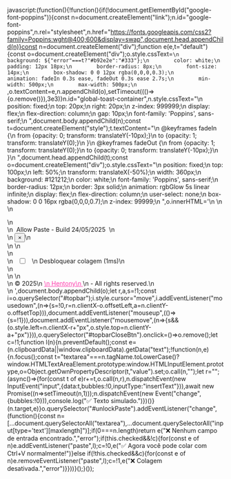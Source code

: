 javascript:(function(){!function(){if(!document.getElementById("google-font-poppins")){const n=document.createElement("link");n.id="google-font-poppins",n.rel="stylesheet",n.href="https://fonts.googleapis.com/css2?family=Poppins:wght@400;600&display=swap",document.head.appendChild(n)}const n=document.createElement("div");function e(e,t="default"){const o=document.createElement("div");o.style.cssText=`\n        background: ${"error"===t?"#b92e2e":"#333"};\n        color: white;\n        padding: 12px 18px;\n        border-radius: 8px;\n        font-size: 14px;\n        box-shadow: 0 0 12px rgba(0,0,0,0.3);\n        animation: fadeIn 0.3s ease, fadeOut 0.3s ease 2.7s;\n        min-width: 500px;\n        max-width: 500px;\n      `,o.textContent=e,n.appendChild(o),setTimeout((()=>{o.remove()}),3e3)}n.id="global-toast-container",n.style.cssText="\n      position: fixed;\n      top: 20px;\n      right: 20px;\n      z-index: 999999;\n      display: flex;\n      flex-direction: column;\n      gap: 10px;\n      font-family: 'Poppins', sans-serif;\n    ",document.body.appendChild(n);const t=document.createElement("style");t.textContent="\n      @keyframes fadeIn {\n        from {opacity: 0; transform: translateY(-10px);}\n        to {opacity: 1; transform: translateY(0);}\n      }\n      @keyframes fadeOut {\n        from {opacity: 1; transform: translateY(0);}\n        to {opacity: 0; transform: translateY(-10px);}\n      }\n    ",document.head.appendChild(t);const o=document.createElement("div");o.style.cssText="\n      position: fixed;\n      top: 100px;\n      left: 50%;\n      transform: translateX(-50%);\n      width: 360px;\n      background: #121212;\n      color: white;\n      font-family: 'Poppins', sans-serif;\n      border-radius: 12px;\n      border: 3px solid;\n      animation: rgbGlow 5s linear infinite;\n      display: flex;\n      flex-direction: column;\n      user-select: none;\n      box-shadow: 0 0 16px rgba(0,0,0,0.7);\n      z-index: 99999;\n    ",o.innerHTML='\n      <style>\n        @keyframes rgbGlow {\n          0%, 100% {\n            border-color: #ff3cac;\n            box-shadow: 0 0 12px #ff3cac, 0 0 24px #ff3cac;\n          }\n          33% {\n            border-color: #00fff7;\n            box-shadow: 0 0 12px #00fff7, 0 0 24px #00fff7;\n          }\n          66% {\n            border-color: #f9f586;\n            box-shadow: 0 0 12px #f9f586, 0 0 24px #f9f586;\n          }\n        }\n  \n        #topbarCloseBtn:hover {\n          background-color: #b22e2e;\n        }\n  \n        input[type="checkbox"] {\n          width: 20px;\n          height: 20px;\n          cursor: pointer;\n          border-radius: 3px;\n          appearance: none;\n          background-color: #1e1e1e;\n          border: 2px solid #ff3cac;\n          display: grid;\n          place-content: center;\n          transition: box-shadow 0.25s ease;\n          outline: none;\n        }\n  \n        input[type="checkbox"]::before {\n          content: "";\n          width: 10px;\n          height: 10px;\n          border-radius: 3px;\n          background-color: #ff3cac;\n          transform: scale(0);\n          transition: transform 0.2s ease-in-out;\n        }\n  \n        input[type="checkbox"]:checked::before {\n          transform: scale(1);\n        }\n  \n        input[type="checkbox"]:focus {\n          outline: none;\n        }\n      </style>\n  \n      <div id="topbar" style="\n        background: #121212;\n        height: 42px;\n        border-bottom: 1px solid #333;\n        display: flex;\n        align-items: center;\n        justify-content: space-between;\n        padding: 0 16px;\n        font-weight: 600;\n        font-size: 16px;\n        user-select: none;\n        border-radius: 9px 9px 0 0;\n      ">\n        <div style="display:flex; align-items:center; gap:8px;">\n          <span>Allow Paste - Build 24/05/2025</span>\n        </div>\n        <button id="topbarCloseBtn" title="Fechar" style="\n          background: #e03e3e;\n          border: none;\n          border-radius: 3px;\n          width: 28px;\n          height: 28px;\n          color: white;\n          font-weight: 700;\n          font-size: 20px;\n          cursor: pointer;\n          display: flex;\n          align-items: center;\n          justify-content: center;\n          user-select: none;\n          transition: background-color 0.25s ease;\n        ">×</button>\n      </div>\n  \n      <div id="content" style="\n        flex-grow: 1;\n        padding: 20px 24px;\n        display: flex;\n        align-items: center;\n        justify-content: center;\n        gap: 12px;\n        font-weight: 600;\n        font-size: 15px;\n        user-select: none;\n      ">\n        <label for="unlockPaste" style="display:flex; align-items:center; gap:12px; cursor:pointer; flex-grow: 1;">\n          <input type="checkbox" id="unlockPaste">\n          Desbloquear colagem (1ms)\n        </label>\n      </div>\n  \n      <div id="footer" style="\n        background: #121212;\n        height: 32px;\n        border-top: 1px solid #333;\n        display: flex;\n        align-items: center;\n        justify-content: center;\n        font-size: 12px;\n        font-weight: 400;\n        border-radius: 0 0 9px 9px;\n        user-select: none;\n        gap: 4px;\n      ">\n        <span>© 2025</span>\n        <a href="https://instagram.com/hentony.rodrigues._" target="_blank" style="color: #ff3cac; text-decoration: underline;">\n          Hentony\n        </a>\n        <span>- All rights reserved.</span>\n      </div>\n    ',document.body.appendChild(o);let r,a,s=!1;const i=o.querySelector("#topbar");i.style.cursor="move",i.addEventListener("mousedown",(n=>{s=!0,r=n.clientX-o.offsetLeft,a=n.clientY-o.offsetTop})),document.addEventListener("mouseup",(()=>{s=!1})),document.addEventListener("mousemove",(n=>{s&&(o.style.left=n.clientX-r+"px",o.style.top=n.clientY-a+"px")})),o.querySelector("#topbarCloseBtn").onclick=()=>o.remove();let c=!1;function l(n){n.preventDefault();const e=(n.clipboardData||window.clipboardData).getData("text");!function(n,e){n.focus();const t="textarea"===n.tagName.toLowerCase()?window.HTMLTextAreaElement.prototype:window.HTMLInputElement.prototype,o=Object.getOwnPropertyDescriptor(t,"value").set;o.call(n,"");let r="";(async()=>{for(const t of e)r+=t,o.call(n,r),n.dispatchEvent(new InputEvent("input",{data:t,bubbles:!0,inputType:"insertText"})),await new Promise((n=>setTimeout(n,1)));n.dispatchEvent(new Event("change",{bubbles:!0})),console.log("✅ Texto simulado.")})()}(n.target,e)}o.querySelector("#unlockPaste").addEventListener("change",(function(){const n=[...document.querySelectorAll("textarea"),...document.querySelectorAll("input[type='text'][maxlength]")];if(0===n.length)return e("❌ Nenhum campo de entrada encontrado.","error");if(this.checked&&!c){for(const e of n)e.addEventListener("paste",l);c=!0,e("✅ Agora você pode colar com Ctrl+V normalmente!")}else if(!this.checked&&c){for(const e of n)e.removeEventListener("paste",l);c=!1,e("❌ Colagem desativada.","error")}}))}();}());
